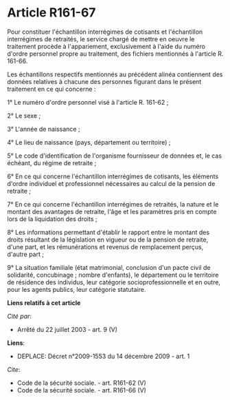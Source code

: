 # Article R161-67

Pour constituer l'échantillon interrégimes de cotisants et l'échantillon interrégimes de retraités, le service chargé de
mettre en oeuvre le traitement procède à l'appariement, exclusivement à l'aide du numéro d'ordre personnel propre au
traitement, des fichiers mentionnés à l'article R. 161-66. 

Les échantillons respectifs mentionnés au précédent alinéa contiennent des données relatives à chacune des personnes figurant
dans le présent traitement en ce qui concerne : 

1° Le numéro d'ordre personnel visé à l'article R. 161-62 ; 

2° Le sexe ; 

3° L'année de naissance ; 

4° Le lieu de naissance (pays, département ou territoire) ; 

5° Le code d'identification de l'organisme fournisseur de données et, le cas échéant, du régime de retraite ; 

6° En ce qui concerne l'échantillon interrégimes de cotisants, les éléments d'ordre individuel et professionnel nécessaires
au calcul de la pension de retraite ; 

7° En ce qui concerne l'échantillon interrégimes de retraités, la nature et le montant des avantages de retraite, l'âge et
les paramètres pris en compte lors de la liquidation des droits ; 

8° Les informations permettant d'établir le rapport entre le montant des droits résultant de la législation en vigueur ou de
la pension de retraite, d'une part, et les rémunérations et revenus de remplacement perçus, d'autre part ; 

9° La situation familiale (état matrimonial, conclusion d'un pacte civil de solidarité, concubinage ; nombre d'enfants), le
département ou le territoire de résidence des individus, leur catégorie socioprofessionnelle et en outre, pour les agents
publics, leur catégorie statutaire.

**Liens relatifs à cet article**

_Cité par_:

  - Arrêté du 22 juillet 2003 - art. 9 (V)

**Liens**:

  - DEPLACE: Décret n°2009-1553 du 14 décembre 2009 - art. 1

_Cite_:

  - Code de la sécurité sociale. - art. R161-62 (V)
  - Code de la sécurité sociale. - art. R161-66 (V)

